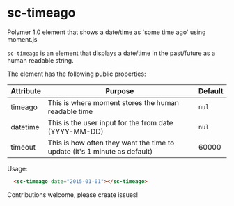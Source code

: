 sc-timeago
============

Polymer 1.0 element that shows a date/time as 'some time ago' using moment.js

`sc-timeago` is an element that displays a date/time in the past/future as a human readable string.

The element has the following public properties:

| Attribute | Purpose | Default |
|----------------|-------------|-------------|
| timeago | This is where moment stores the human readable time | `nul` |
| datetime | This is the user input for the from date (YYYY-MM-DD) | `nul` |
| timeout | This is how often they want the time to update (it's 1 minute as default) | 60000 |

Usage:

```html
  <sc-timeago date="2015-01-01"></sc-timeago>
```

Contributions welcome, please create issues!
